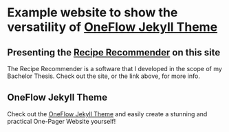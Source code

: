 # Example website to show the versatility of [OneFlow Jekyll Theme](https://github.com/perstarke-webdev/oneflow-jekyll-theme)

## Presenting the [Recipe Recommender](https://perstarke-webdev.de/posts/bachelorthesis-recipe-recommender) on this site

The Recipe Recommender is a software that I developed in the scope of my Bachelor Thesis. 
Check out the site, or the link above, for more info.  

## OneFlow Jekyll Theme
Check out the [OneFlow Jekyll Theme](https://github.com/perstarke-webdev/oneflow-jekyll-theme) and
easily create a stunning and practical One-Pager Website yourself!

